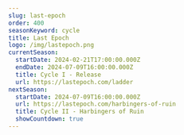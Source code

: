```yaml
---
slug: last-epoch
order: 400
seasonKeyword: cycle
title: Last Epoch
logo: /img/lastepoch.png
currentSeason:
  startDate: 2024-02-21T17:00:00.000Z
  endDate: 2024-07-09T16:00:00.000Z
  title: Cycle I - Release
  url: https://lastepoch.com/ladder
nextSeason:
  startDate: 2024-07-09T16:00:00.000Z
  url: https://lastepoch.com/harbingers-of-ruin
  title: Cycle II - Harbingers of Ruin
  showCountdown: true
---
```

